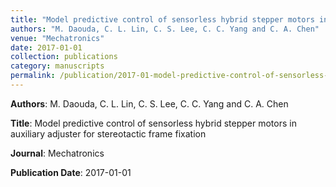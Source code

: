 ```yaml
---
title: "Model predictive control of sensorless hybrid stepper motors in auxiliary adjuster for stereotactic frame fixation"
authors: "M. Daouda, C. L. Lin, C. S. Lee, C. C. Yang and C. A. Chen"
venue: "Mechatronics"
date: 2017-01-01
collection: publications
category: manuscripts
permalink: /publication/2017-01-model-predictive-control-of-sensorless-hybrid-stepper-motors-in-auxiliary-adjuster-for-stereotactic-frame-fixation
---
```


**Authors**: M. Daouda, C. L. Lin, C. S. Lee, C. C. Yang and C. A. Chen

**Title**: Model predictive control of sensorless hybrid stepper motors in auxiliary adjuster for stereotactic frame fixation

**Journal**: Mechatronics

**Publication Date**: 2017-01-01

